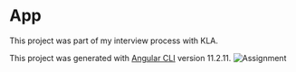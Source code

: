# App

This project was part of my interview process with KLA.

This project was generated with [Angular CLI](https://github.com/angular/angular-cli) version 11.2.11.
![Assignment](https://user-images.githubusercontent.com/40578381/171843259-8b57b3d0-28ed-4073-b3e7-80ce5371645d.png)
